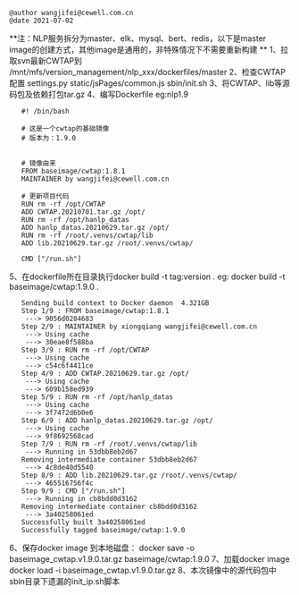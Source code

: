 ```
@author wangjifei@cewell.com.cn
@date 2021-07-02
```

**注：NLP服务拆分为master、elk、mysql、bert、redis，以下是master image的创建方式，其他image是通用的，非特殊情况下不需要重新构建 **
1、拉取svn最新CWTAP到 /mnt/mfs/version_management/nlp_xxx/dockerfiles/master
2、检查CWTAP配置
   settings.py
   static/jsPages/common.js
   sbin/init.sh
3、将CWTAP、lib等源码包及依赖打包tar.gz
4、编写Dockerfile
   eg:nlp1.9
   ```
      #! /bin/bash

      # 这是一个cwtap的基础镜像
      # 版本为：1.9.0


      # 镜像由来
      FROM baseimage/cwtap:1.8.1
      MAINTAINER by wangjifei@cewell.com.cn

      # 更新项目代码
      RUN rm -rf /opt/CWTAP
      ADD CWTAP.20210701.tar.gz /opt/
      RUN rm -rf /opt/hanlp_datas
      ADD hanlp_datas.20210629.tar.gz /opt/
      RUN rm -rf /root/.venvs/cwtap/lib
      ADD lib.20210629.tar.gz /root/.venvs/cwtap/

      CMD ["/run.sh"]
   ```

   
5、在dockerfile所在目录执行docker build -t tag:version .
   eg: docker build -t baseimage/cwtap:1.9.0 .
   ```
      Sending build context to Docker daemon  4.321GB
      Step 1/9 : FROM baseimage/cwtap:1.8.1
       ---> 9056d0284683
      Step 2/9 : MAINTAINER by xiongqiang wangjifei@cewell.com.cn
       ---> Using cache
       ---> 30eae8f588ba
      Step 3/9 : RUN rm -rf /opt/CWTAP
       ---> Using cache
       ---> c54c6f4411ce
      Step 4/9 : ADD CWTAP.20210629.tar.gz /opt/
       ---> Using cache
       ---> 609b158ed939
      Step 5/9 : RUN rm -rf /opt/hanlp_datas
       ---> Using cache
       ---> 3f7472d6b0e6
      Step 6/9 : ADD hanlp_datas.20210629.tar.gz /opt/
       ---> Using cache
       ---> 9f8692568cad
      Step 7/9 : RUN rm -rf /root/.venvs/cwtap/lib
       ---> Running in 53dbb8eb2d67
      Removing intermediate container 53dbb8eb2d67
       ---> 4c8de40d5540
      Step 8/9 : ADD lib.20210629.tar.gz /root/.venvs/cwtap/
       ---> 465516756f4c
      Step 9/9 : CMD ["/run.sh"]
       ---> Running in cb8bdd0d3162
      Removing intermediate container cb8bdd0d3162
       ---> 3a40258061ed
      Successfully built 3a40258061ed
      Successfully tagged baseimage/cwtap:1.9.0
   ```
6、保存docker image 到本地磁盘：
      docker save -o baseimage_cwtap.v1.9.0.tar.gz baseimage/cwtap:1.9.0
7、加载docker image
      docker load -i baseimage_cwtap.v1.9.0.tar.gz
8、本次镜像中的源代码包中sbin目录下遗漏的init_ip.sh脚本
